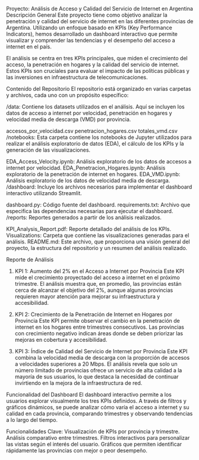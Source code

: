 Proyecto: Análisis de Acceso y Calidad del Servicio de Internet en Argentina
Descripción General
Este proyecto tiene como objetivo analizar la penetración y calidad del servicio de internet en las diferentes provincias de Argentina. Utilizando un enfoque basado en KPIs (Key Performance Indicators), hemos desarrollado un dashboard interactivo que permite visualizar y comprender las tendencias y el desempeño del acceso a internet en el país.

El análisis se centra en tres KPIs principales, que miden el crecimiento del acceso, la penetración en hogares y la calidad del servicio de internet. Estos KPIs son cruciales para evaluar el impacto de las políticas públicas y las inversiones en infraestructura de telecomunicaciones.

Contenido del Repositorio
El repositorio está organizado en varias carpetas y archivos, cada uno con un propósito específico:

/data: Contiene los datasets utilizados en el análisis. Aquí se incluyen los datos de acceso a internet por velocidad, penetración en hogares y velocidad media de descarga (VMD) por provincia.

accesos_por_velocidad.csv
penetracion_hogares.csv
totales_vmd.csv
/notebooks: Esta carpeta contiene los notebooks de Jupyter utilizados para realizar el análisis exploratorio de datos (EDA), el cálculo de los KPIs y la generación de las visualizaciones.

EDA_Access_Velocity.ipynb: Análisis exploratorio de los datos de accesos a internet por velocidad.
EDA_Penetracion_Hogares.ipynb: Análisis exploratorio de la penetración de internet en hogares.
EDA_VMD.ipynb: Análisis exploratorio de los datos de velocidad media de descarga.
/dashboard: Incluye los archivos necesarios para implementar el dashboard interactivo utilizando Streamlit.

dashboard.py: Código fuente del dashboard.
requirements.txt: Archivo que especifica las dependencias necesarias para ejecutar el dashboard.
/reports: Reportes generados a partir de los análisis realizados.

KPI_Analysis_Report.pdf: Reporte detallado del análisis de los KPIs.
Visualizations: Carpeta que contiene las visualizaciones generadas para el análisis.
README.md: Este archivo, que proporciona una visión general del proyecto, la estructura del repositorio y un resumen del análisis realizado.

Reporte de Análisis
1. KPI 1: Aumento del 2% en el Acceso a Internet por Provincia
Este KPI mide el crecimiento proyectado del acceso a internet en el próximo trimestre. El análisis muestra que, en promedio, las provincias están cerca de alcanzar el objetivo del 2%, aunque algunas provincias requieren mayor atención para mejorar su infraestructura y accesibilidad.

2. KPI 2: Crecimiento de la Penetración de Internet en Hogares por Provincia
Este KPI permite observar el cambio en la penetración de internet en los hogares entre trimestres consecutivos. Las provincias con crecimiento negativo indican áreas donde se deben priorizar las mejoras en cobertura y accesibilidad.

3. KPI 3: Índice de Calidad del Servicio de Internet por Provincia
Este KPI combina la velocidad media de descarga con la proporción de accesos a velocidades superiores a 20 Mbps. El análisis revela que solo un número limitado de provincias ofrece un servicio de alta calidad a la mayoría de sus usuarios, lo que destaca la necesidad de continuar invirtiendo en la mejora de la infraestructura de red.

Funcionalidad del Dashboard
El dashboard interactivo permite a los usuarios explorar visualmente los tres KPIs definidos. A través de filtros y gráficos dinámicos, se puede analizar cómo varía el acceso a internet y su calidad en cada provincia, comparando trimestres y observando tendencias a lo largo del tiempo.

Funcionalidades Clave:
Visualización de KPIs por provincia y trimestre.
Análisis comparativo entre trimestres.
Filtros interactivos para personalizar las vistas según el interés del usuario.
Gráficos que permiten identificar rápidamente las provincias con mejor o peor desempeño.
